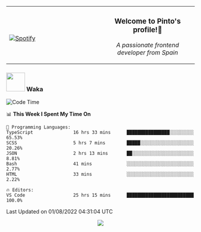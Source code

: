 <table width="100%" align="center"> 
  <tr>
  <td width="50%">
      
&nbsp; <br> [![Spotify](https://novatorem-zeta-rust.vercel.app/api/spotify)](https://open.spotify.com/user/novatorem-zeta-rust)

  </td>
  <td width="50%">
    <h3 align="center">Welcome to Pinto's profile!👋</h3>
    <p align="center"><em>A passionate frontend developer from Spain</em></p>
  </td>
  </table>

### <img src="https://media.giphy.com/media/VgCDAzcKvsR6OM0uWg/giphy.gif" width="50"> Waka

  <!--START_SECTION:waka-->
![Code Time](http://img.shields.io/badge/Code%20Time-722%20hrs%2024%20mins-blue)

📊 **This Week I Spent My Time On** 

```text
💬 Programming Languages: 
TypeScript               16 hrs 33 mins      ████████████████░░░░░░░░░   65.53% 
SCSS                     5 hrs 7 mins        █████░░░░░░░░░░░░░░░░░░░░   20.26% 
JSON                     2 hrs 13 mins       ██░░░░░░░░░░░░░░░░░░░░░░░   8.81% 
Bash                     41 mins             ░░░░░░░░░░░░░░░░░░░░░░░░░   2.77% 
HTML                     33 mins             ░░░░░░░░░░░░░░░░░░░░░░░░░   2.22%

🔥 Editors: 
VS Code                  25 hrs 15 mins      █████████████████████████   100.0%

```


 Last Updated on 01/08/2022 04:31:04 UTC
<!--END_SECTION:waka-->

<div align="center">
<img src="https://github-readme-stats-gilt-tau.vercel.app/api/top-langs/?username=pinto-hub&layout=compact&theme=dracula" />
</div>
